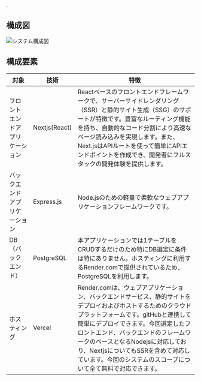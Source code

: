 .

## 構成図
![システム構成図](/images/system.png?classes=left)
## 構成要素
| 対象 | 技術 | 特徴 |
|---|---| --- |
|フロントエンドアプリケーション|Nextjs(React)| Reactベースのフロントエンドフレームワークで、サーバーサイドレンダリング（SSR）と静的サイト生成（SSG）のサポートが特徴です。豊富なルーティング機能を持ち、自動的なコード分割により高速なページ読み込みを実現します。また、Next.jsはAPIルートを使って簡単にAPIエンドポイントを作成でき、開発者にフルスタックの開発体験を提供します。 |
|バックエンドアプリケーション|Express.js| Node.jsのための軽量で柔軟なウェブアプリケーションフレームワークです。 |
| DB（バックエンド） | PostgreSQL | 本アプリケーションでは1テーブルをCRUDするだけのため特にDB選定に条件は特にありません。ホスティングに利用するRender.comで提供されているため、PostgreSQLを利用します。 | 
|ホスティング|Vercel| Render.comは、ウェブアプリケーション、バックエンドサービス、静的サイトをデプロイおよびホストするためのクラウドプラットフォームです。gitHubと連携して簡単にデプロイできます。今回選定したフロントエンド、バックエンドのフレームワークのベースとなるNodejsに対応しており、NextjsについてもSSRを含めて対応しています。今回のシステムのスコープについて全て無料で対応できます。 |
